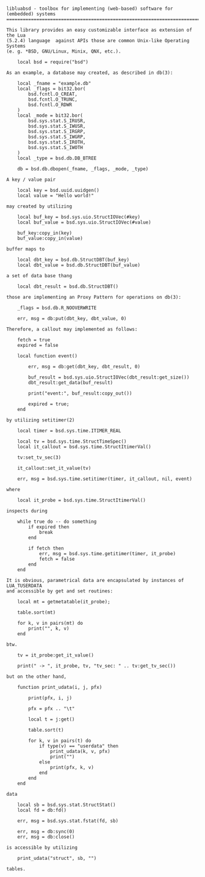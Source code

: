 <pre><code>
libluabsd - toolbox for implementing (web-based) software for (embedded) systems
================================================================================

This library provides an easy customizable interface as extension of the Lua 
(5.2.4) language  against APIs those are common Unix-like Operating Systems 
(e. g. *BSD, GNU/Linux, Minix, QNX, etc.).

    local bsd = require("bsd")

As an example, a database may created, as described in db(3):

    local _fname = "example.db"
    local _flags = bit32.bor(
        bsd.fcntl.O_CREAT,
        bsd.fcntl.O_TRUNC,
        bsd.fcntl.O_RDWR
    )
    local _mode = bit32.bor(
        bsd.sys.stat.S_IRUSR,
        bsd.sys.stat.S_IWUSR,
        bsd.sys.stat.S_IRGRP,
        bsd.sys.stat.S_IWGRP,
        bsd.sys.stat.S_IROTH,
        bsd.sys.stat.S_IWOTH
    )
    local _type = bsd.db.DB_BTREE

    db = bsd.db.dbopen(_fname, _flags, _mode, _type)

A key / value pair 

    local key = bsd.uuid.uuidgen()
    local value = "Hello world!"

may created by utilizing

    local buf_key = bsd.sys.uio.StructIOVec(#key)
    local buf_value = bsd.sys.uio.StructIOVec(#value)

    buf_key:copy_in(key)
    buf_value:copy_in(value)

buffer maps to

    local dbt_key = bsd.db.StructDBT(buf_key)
    local dbt_value = bsd.db.StructDBT(buf_value)

a set of data base thang

    local dbt_result = bsd.db.StructDBT()

those are implementing an Proxy Pattern for operations on db(3):

    _flags = bsd.db.R_NOOVERWRITE

    err, msg = db:put(dbt_key, dbt_value, 0)

Therefore, a callout may implemented as follows:

    fetch = true
    expired = false

    local function event()
    
        err, msg = db:get(dbt_key, dbt_result, 0)

        buf_result = bsd.sys.uio.StructIOVec(dbt_result:get_size())
        dbt_result:get_data(buf_result)

        print("event:", buf_result:copy_out())

        expired = true;
    end

by utilizing setitimer(2)

    local timer = bsd.sys.time.ITIMER_REAL
    
    local tv = bsd.sys.time.StructTimeSpec()
    local it_callout = bsd.sys.time.StructItimerVal()

    tv:set_tv_sec(3)

    it_callout:set_it_value(tv)

    err, msg = bsd.sys.time.setitimer(timer, it_callout, nil, event)

where

    local it_probe = bsd.sys.time.StructItimerVal()

inspects during

    while true do -- do something
        if expired then
            break
        end

        if fetch then
            err, msg = bsd.sys.time.getitimer(timer, it_probe)
            fetch = false
        end
    end

It is obvious, parametrical data are encapsulated by instances of LUA_TUSERDATA
and accessible by get and set routines: 

    local mt = getmetatable(it_probe);

    table.sort(mt)

    for k, v in pairs(mt) do
        print("", k, v)
    end

btw.

    tv = it_probe:get_it_value()

    print(" -> ", it_probe, tv, "tv_sec: " .. tv:get_tv_sec())

but on the other hand, 

    function print_udata(i, j, pfx)

        print(pfx, i, j)

        pfx = pfx .. "\t"

        local t = j:get()

        table.sort(t)

        for k, v in pairs(t) do
            if type(v) == "userdata" then
                print_udata(k, v, pfx)
                print("")
            else
                print(pfx, k, v)
            end
        end
    end 

data 

    local sb = bsd.sys.stat.StructStat()
    local fd = db:fd()

    err, msg = bsd.sys.stat.fstat(fd, sb)

    err, msg = db:sync(0)
    err, msg = db:close()

is accessible by utilizing 

    print_udata("struct", sb, "")

tables.
</code></pre>
